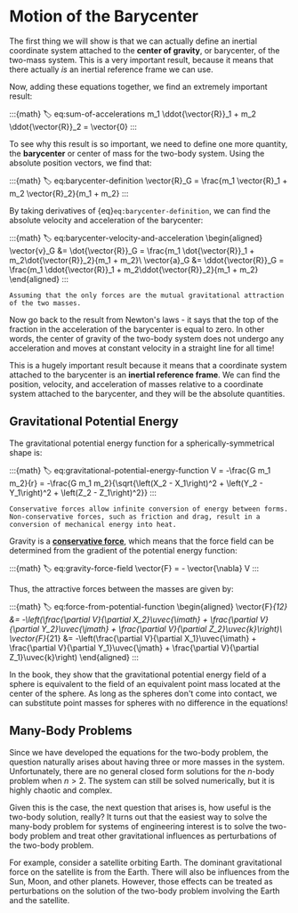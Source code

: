 # Motion of the Barycenter

The first thing we will show is that we can actually define an inertial coordinate system attached to the **center of gravity**, or barycenter, of the two-mass system. This is a very important result, because it means that there actually _is_ an inertial reference frame we can use.

Now, adding these equations together, we find an extremely important result:

:::{math}
:label: eq:sum-of-accelerations
m_1 \ddot{\vector{R}}_1 + m_2 \ddot{\vector{R}}_2 = \vector{0}
:::

To see why this result is so important, we need to define one more quantity, the **barycenter** or center of mass for the two-body system. Using the absolute position vectors, we find that:

:::{math}
:label: eq:barycenter-definition
\vector{R}_G = \frac{m_1 \vector{R}_1 + m_2 \vector{R}_2}{m_1 + m_2}
:::

By taking derivatives of {eq}`eq:barycenter-definition`, we can find the absolute velocity and acceleration of the barycenter:

:::{math}
:label: eq:barycenter-velocity-and-acceleration
\begin{aligned}
  \vector{v}_G &= \dot{\vector{R}}_G = \frac{m_1 \dot{\vector{R}}_1 + m_2\dot{\vector{R}}_2}{m_1 + m_2}\\
  \vector{a}_G &= \ddot{\vector{R}}_G = \frac{m_1 \ddot{\vector{R}}_1 + m_2\ddot{\vector{R}}_2}{m_1 + m_2}
\end{aligned}
:::

```{margin}
Assuming that the only forces are the mutual gravitational attraction of the two masses.
```

Now go back to the result from Newton's laws - it says that the top of the fraction in the acceleration of the barycenter is equal to zero. In other words, the center of gravity of the two-body system does not undergo any acceleration and moves at constant velocity in a straight line for all time!

This is a hugely important result because it means that a coordinate system attached to the barycenter is an **inertial reference frame**. We can find the position, velocity, and acceleration of masses relative to a coordinate system attached to the barycenter, and they will be the absolute quantities.

## Gravitational Potential Energy

The gravitational potential energy function for a spherically-symmetrical shape is:

:::{math}
:label: eq:gravitational-potential-energy-function
V = -\frac{G m_1 m_2}{r} = -\frac{G m_1 m_2}{\sqrt{\left(X_2 - X_1\right)^2 + \left(Y_2 - Y_1\right)^2 + \left(Z_2 - Z_1\right)^2}}
:::

```{margin}
Conservative forces allow infinite conversion of energy between forms. Non-conservative forces, such as friction and drag, result in a conversion of mechanical energy into heat.
```

Gravity is a [**conservative force**](https://en.wikipedia.org/wiki/Conservative_force), which means that the force field can be determined from the gradient of the potential energy function:

:::{math}
:label: eq:gravity-force-field
\vector{F} = - \vector{\nabla} V
:::

Thus, the attractive forces between the masses are given by:

:::{math}
:label: eq:force-from-potential-function
\begin{aligned}
  \vector{F}_{12} &= -\left(\frac{\partial V}{\partial X_2}\uvec{\imath} + \frac{\partial V}{\partial Y_2}\uvec{\jmath} + \frac{\partial V}{\partial Z_2}\uvec{k}\right)\\
  \vector{F}_{21} &= -\left(\frac{\partial V}{\partial X_1}\uvec{\imath} + \frac{\partial V}{\partial Y_1}\uvec{\jmath} + \frac{\partial V}{\partial Z_1}\uvec{k}\right)
\end{aligned}
:::

In the book, they show that the gravitational potential energy field of a sphere is equivalent to the field of an equivalent point mass located at the center of the sphere. As long as the spheres don't come into contact, we can substitute point masses for spheres with no difference in the equations!

## Many-Body Problems

Since we have developed the equations for the two-body problem, the question naturally arises about having three or more masses in the system. Unfortunately, there are no general closed form solutions for the $n$-body problem when $n > 2$. The system can still be solved numerically, but it is highly chaotic and complex.

Given this is the case, the next question that arises is, how useful is the two-body solution, really? It turns out that the easiest way to solve the many-body problem for systems of engineering interest is to solve the two-body problem and treat other gravitational influences as perturbations of the two-body problem.

For example, consider a satellite orbiting Earth. The dominant gravitational force on the satellite is from the Earth. There will also be influences from the Sun, Moon, and other planets. However, those effects can be treated as perturbations on the solution of the two-body problem involving the Earth and the satellite.
